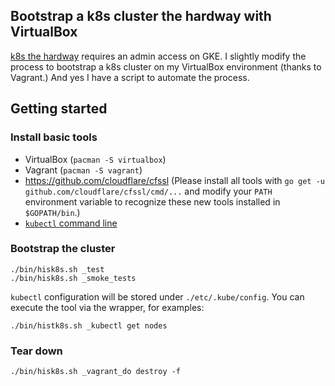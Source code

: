 ## Bootstrap a k8s cluster the hardway with VirtualBox

[k8s the hardway](https://github.com/kelseyhightower/kubernetes-the-hard-way)
requires an admin access on GKE.
I slightly modify the process to bootstrap a k8s cluster
on my VirtualBox environment (thanks to Vagrant.)
And yes I have a script to automate the process.

## Getting started

### Install basic tools

* VirtualBox (`pacman -S virtualbox`)
* Vagrant (`pacman -S vagrant`)
* https://github.com/cloudflare/cfssl (Please install all tools with
  `go get -u github.com/cloudflare/cfssl/cmd/...` and modify your `PATH`
  environment variable to recognize these new tools installed in `$GOPATH/bin`.)
* [`kubectl` command line](https://kubernetes.io/docs/tasks/tools/install-kubectl/#install-kubectl-binary-using-curl)

### Bootstrap the cluster

```
./bin/hisk8s.sh _test
./bin/hisk8s.sh _smoke_tests
```

`kubectl` configuration will be stored under `./etc/.kube/config`.
You can execute the tool via the wrapper, for examples:

```
./bin/histk8s.sh _kubectl get nodes
```

### Tear down

```
./bin/hisk8s.sh _vagrant_do destroy -f
```

[the-hard-way]: https://github.com/kelseyhightower/kubernetes-the-hard-way
